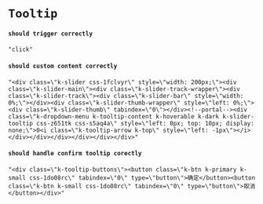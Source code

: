 # `Tooltip`

#### `should trigger correctly`

```
"click"
```

#### `should custom content correctly`

```
"<div class=\"k-slider css-1fclvyr\" style=\"width: 200px;\"><div class=\"k-slider-main\"><div class=\"k-slider-track-wrapper\"><div class=\"k-slider-track\"><div class=\"k-slider-bar\" style=\"width: 0%;\"></div><div class=\"k-slider-thumb-wrapper\" style=\"left: 0%;\"><div class=\"k-slider-thumb\" tabindex=\"0\"></div><!--portal--><div class=\"k-dropdown-menu k-tooltip-content k-hoverable k-dark k-slider-tooltip css-z651tk css-s5aq4a\" style=\"left: 0px; top: 10px; display: none;\">0<i class=\"k-tooltip-arrow k-top\" style=\"left: -1px\"></i></div></div></div></div></div></div>"
```

#### `should handle confirm tooltip corectly`

```
"<div class=\"k-tooltip-buttons\"><button class=\"k-btn k-primary k-small css-1do08rc\" tabindex=\"0\" type=\"button\">确定</button><button class=\"k-btn k-small css-1do08rc\" tabindex=\"0\" type=\"button\">取消</button></div>"
```

